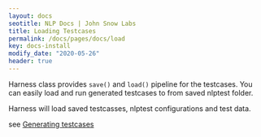 ```yaml
---
layout: docs
seotitle: NLP Docs | John Snow Labs
title: Loading Testcases
permalink: /docs/pages/docs/load
key: docs-install
modify_date: "2020-05-26"
header: true
---
```


<div class="main-docs" markdown="1"><div class="h3-box" markdown="1">

Harness class provides `save()` and `load()` pipeline for the testcases. You can easily load and run generated 
testcases to from saved nlptest folder.

Harness will load saved testcasses, nlptest configurations and test data. 
 
see [Generating testcases](/docs/pages/docs/generate)

</div></div>